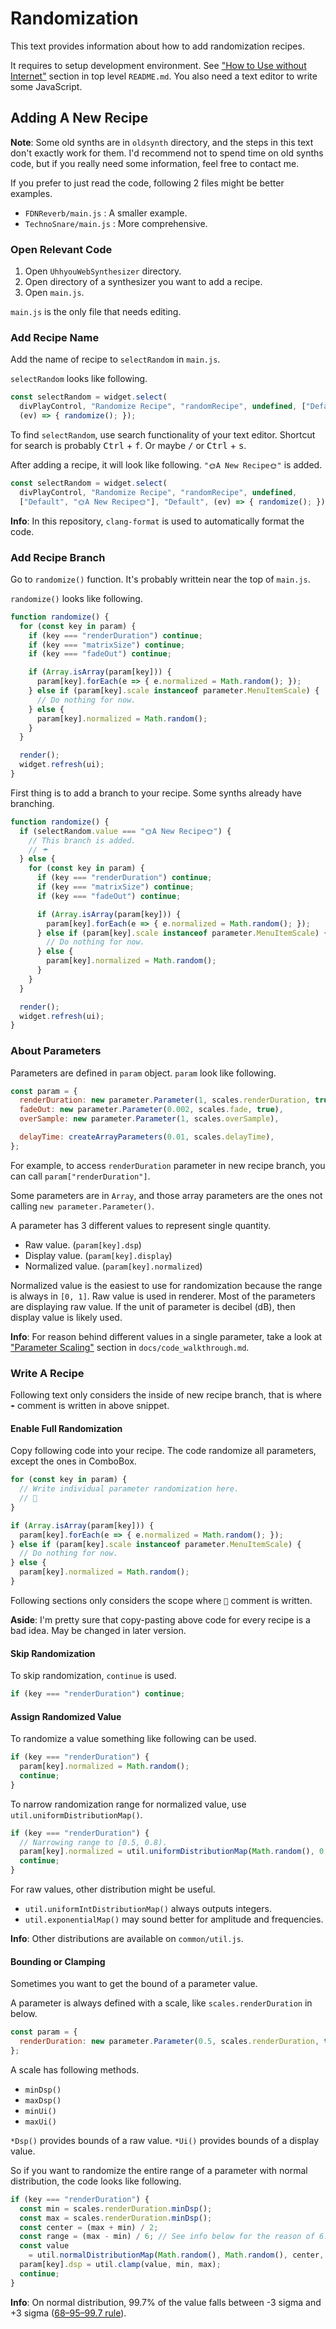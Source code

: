 # Randomization
This text provides information about how to add randomization recipes.

It requires to setup development environment. See ["How to Use without Internet"](https://github.com/ryukau/UhhyouWebSynthesizers#how-to-use-without-internet) section in top level `README.md`. You also need a text editor to write some JavaScript.

## Adding A New Recipe
**Note**: Some old synths are in `oldsynth` directory, and the steps in this text don't exactly work for them. I'd recommend not to spend time on old synths code, but if you really need some information, feel free to contact me.

If you prefer to just read the code, following 2 files might be better examples.

- `FDNReverb/main.js` : A smaller example.
- `TechnoSnare/main.js` : More comprehensive.

### Open Relevant Code
1. Open `UhhyouWebSynthesizer` directory.
2. Open directory of a synthesizer you want to add a recipe.
3. Open `main.js`.

`main.js` is the only file that needs editing.

### Add Recipe Name
Add the name of recipe to `selectRandom` in `main.js`.

`selectRandom` looks like following.

```javascript
const selectRandom = widget.select(
  divPlayControl, "Randomize Recipe", "randomRecipe", undefined, ["Default"], "Default",
  (ev) => { randomize(); });
```

To find `selectRandom`, use search functionality of your text editor. Shortcut for search is probably <kbd>Ctrl</kbd> + <kbd>f</kbd>. Or maybe <kbd>/</kbd> or <kbd>Ctrl</kbd> + <kbd>s</kbd>.

After adding a recipe, it will look like following. `"🌞A New Recipe🌞"` is added.

```javascript
const selectRandom = widget.select(
  divPlayControl, "Randomize Recipe", "randomRecipe", undefined,
  ["Default", "🌞A New Recipe🌞"], "Default", (ev) => { randomize(); });
```

**Info**: In this repository, `clang-format` is used to automatically format the code.

### Add Recipe Branch
Go to `randomize()` function. It's probably writtein near the top of `main.js`.

`randomize()` looks like following.

```javascript
function randomize() {
  for (const key in param) {
    if (key === "renderDuration") continue;
    if (key === "matrixSize") continue;
    if (key === "fadeOut") continue;

    if (Array.isArray(param[key])) {
      param[key].forEach(e => { e.normalized = Math.random(); });
    } else if (param[key].scale instanceof parameter.MenuItemScale) {
      // Do nothing for now.
    } else {
      param[key].normalized = Math.random();
    }
  }

  render();
  widget.refresh(ui);
}
```

First thing is to add a branch to your recipe. Some synths already have branching.

```javascript
function randomize() {
  if (selectRandom.value === "🌞A New Recipe🌞") {
    // This branch is added.
    // ☂️
  } else {
    for (const key in param) {
      if (key === "renderDuration") continue;
      if (key === "matrixSize") continue;
      if (key === "fadeOut") continue;

      if (Array.isArray(param[key])) {
        param[key].forEach(e => { e.normalized = Math.random(); });
      } else if (param[key].scale instanceof parameter.MenuItemScale) {
        // Do nothing for now.
      } else {
        param[key].normalized = Math.random();
      }
    }
  }

  render();
  widget.refresh(ui);
}
```

### About Parameters
Parameters are defined in `param` object. `param` look like following.

```javascript
const param = {
  renderDuration: new parameter.Parameter(1, scales.renderDuration, true),
  fadeOut: new parameter.Parameter(0.002, scales.fade, true),
  overSample: new parameter.Parameter(1, scales.overSample),

  delayTime: createArrayParameters(0.01, scales.delayTime),
};
```

For example, to access `renderDuration` parameter in new recipe branch, you can call `param["renderDuration"]`.

Some parameters are in `Array`, and those array parameters are the ones not calling `new parameter.Parameter()`.

A parameter has 3 different values to represent single quantity.

- Raw value. (`param[key].dsp`)
- Display value. (`param[key].display`)
- Normalized value. (`param[key].normalized`)

Normalized value is the easiest to use for randomization because the range is always in `[0, 1]`. Raw value is used in renderer. Most of the parameters are displaying raw value. If the unit of parameter is decibel (dB), then display value is likely used.

**Info**: For reason behind different values in a single parameter, take a look at ["Parameter Scaling"](https://github.com/ryukau/UhhyouWebSynthesizers/blob/main/docs/code_walkthrough.md#parameter-scaling) section in `docs/code_walkthrough.md`.

### Write A Recipe
Following text only considers the inside of new recipe branch, that is where `☂️` comment is written in above snippet.

#### Enable Full Randomization
Copy following code into your recipe. The code randomize all parameters, except the ones in ComboBox.

```javascript
for (const key in param) {
  // Write individual parameter randomization here.
  // 🌵
}

if (Array.isArray(param[key])) {
  param[key].forEach(e => { e.normalized = Math.random(); });
} else if (param[key].scale instanceof parameter.MenuItemScale) {
  // Do nothing for now.
} else {
  param[key].normalized = Math.random();
}
```

Following sections only considers the scope where `🌵` comment is written.

**Aside**: I'm pretty sure that copy-pasting above code for every recipe is a bad idea. May be changed in later version.

#### Skip Randomization
To skip randomization, `continue` is used.

```javascript
if (key === "renderDuration") continue;
```

#### Assign Randomized Value
To randomize a value something like following can be used.

```javascript
if (key === "renderDuration") {
  param[key].normalized = Math.random();
  continue;
}
```

To narrow randomization range for normalized value, use `util.uniformDistributionMap()`.

```javascript
if (key === "renderDuration") {
  // Narrowing range to [0.5, 0.8).
  param[key].normalized = util.uniformDistributionMap(Math.random(), 0.5, 0.8);
  continue;
}
```

For raw values, other distribution might be useful.

- `util.uniformIntDistributionMap()` always outputs integers.
- `util.exponentialMap()` may sound better for amplitude and frequencies.

**Info**: Other distributions are available on `common/util.js`.

#### Bounding or Clamping
Sometimes you want to get the bound of a parameter value.

A parameter is always defined with a scale, like `scales.renderDuration` in below.

```javascript
const param = {
  renderDuration: new parameter.Parameter(0.5, scales.renderDuration, true),
};
```

A scale has following methods.

- `minDsp()`
- `maxDsp()`
- `minUi()`
- `maxUi()`

`*Dsp()` provides bounds of a raw value. `*Ui()` provides bounds of a display value.

So if you want to randomize the entire range of a parameter with normal distribution, the code looks like following.

```javascript
if (key === "renderDuration") {
  const min = scales.renderDuration.minDsp();
  const max = scales.renderDuration.minDsp();
  const center = (max + min) / 2;
  const range = (max - min) / 6; // See info below for the reason of 6.
  const value
    = util.normalDistributionMap(Math.random(), Math.random(), center, range);
  param[key].dsp = util.clamp(value, min, max);
  continue;
}
```

**Info**: On normal distribution, 99.7% of the value falls between -3 sigma and +3 sigma ([68–95–99.7 rule](https://en.wikipedia.org/wiki/68%E2%80%9395%E2%80%9399.7_rule)).
